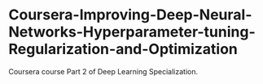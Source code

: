# Coursera-Improving-Deep-Neural-Networks-Hyperparameter-tuning-Regularization-and-Optimization
Coursera course Part 2 of Deep Learning Specialization.
